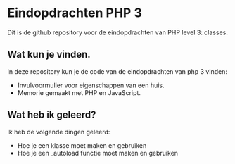 # Eindopdrachten PHP 3
Dit is de github repository voor de eindopdrachten van PHP level 3: classes.

## Wat kun je vinden.
In deze repository kun je de code van de eindopdrachten van php 3 vinden:

  * Invulvoormulier voor eigenschappen van een huis.
  * Memorie gemaakt met PHP en JavaScript.

## Wat heb ik geleerd?
Ik heb de volgende dingen geleerd:
  * Hoe je een klasse moet maken en gebruiken
  * Hoe je een _autoload functie moet maken en gebruiken
